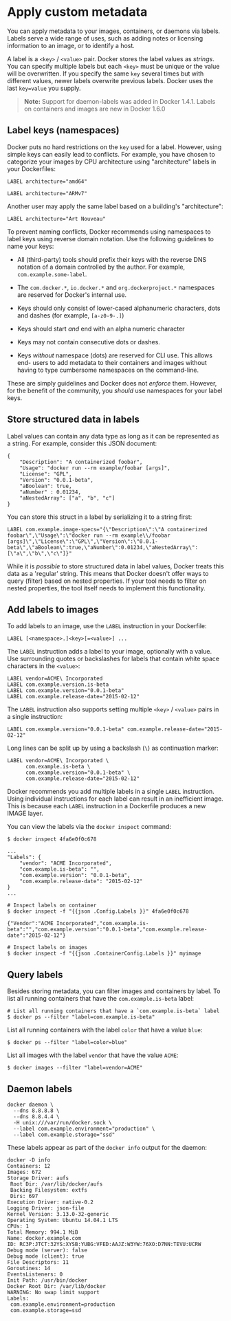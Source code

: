 <!--[metadata]>
+++
title = "Apply custom metadata"
description = "Learn how to work with custom metadata in Docker, using labels."
keywords = ["Usage, user guide, labels, metadata, docker, documentation, examples,  annotating"]
[menu.main]
parent = "mn_use_docker"
+++
<![end-metadata]-->

# Apply custom metadata

You can apply metadata to your images, containers, or daemons via
labels. Labels serve a wide range of uses, such as adding notes or licensing
information to an image, or to identify a host.

A label is a `<key>` / `<value>` pair. Docker stores the label values as
*strings*. You can specify multiple labels but each `<key>` must be
unique or the value will be overwritten. If you specify the same `key` several
times but with different values, newer labels overwrite previous labels. Docker
uses the last `key=value` you supply.

>**Note:** Support for daemon-labels was added in Docker 1.4.1. Labels on
>containers and images are new in Docker 1.6.0

## Label keys (namespaces)

Docker puts no hard restrictions on the `key` used for a label. However, using
simple keys can easily lead to conflicts. For example, you have chosen to
categorize your images by CPU architecture using "architecture" labels in
your Dockerfiles:

    LABEL architecture="amd64"

    LABEL architecture="ARMv7"

Another user may apply the same label based on a building's "architecture":

    LABEL architecture="Art Nouveau"

To prevent naming conflicts, Docker recommends using namespaces to label keys
using reverse domain notation. Use the following guidelines to name your keys:

- All (third-party) tools should prefix their keys with the
  reverse DNS notation of a domain controlled by the author. For
  example, `com.example.some-label`.

- The `com.docker.*`, `io.docker.*` and `org.dockerproject.*` namespaces are
  reserved for Docker's internal use.

- Keys should only consist of lower-cased alphanumeric characters,
  dots and dashes (for example, `[a-z0-9-.]`)

- Keys should start *and* end with an alpha numeric character

- Keys may not contain consecutive dots or dashes.

- Keys *without* namespace (dots) are reserved for CLI use. This allows end-
  users to add metadata to their containers and images without having to type
  cumbersome namespaces on the command-line.


These are simply guidelines and Docker does not *enforce* them. However, for
the benefit of the community, you *should* use namespaces for your label keys.


## Store structured data in labels

Label values can contain any data type as long as it can be represented as a
string. For example, consider this JSON document:


    {
        "Description": "A containerized foobar",
        "Usage": "docker run --rm example/foobar [args]",
        "License": "GPL",
        "Version": "0.0.1-beta",
        "aBoolean": true,
        "aNumber" : 0.01234,
        "aNestedArray": ["a", "b", "c"]
    }

You can store this struct in a label by serializing it to a string first:

    LABEL com.example.image-specs="{\"Description\":\"A containerized foobar\",\"Usage\":\"docker run --rm example\\/foobar [args]\",\"License\":\"GPL\",\"Version\":\"0.0.1-beta\",\"aBoolean\":true,\"aNumber\":0.01234,\"aNestedArray\":[\"a\",\"b\",\"c\"]}"

While it is *possible* to store structured data in label values, Docker treats
this data as a 'regular' string. This means that Docker doesn't offer ways to
query (filter) based on nested properties. If your tool needs to filter on
nested properties, the tool itself needs to implement this functionality.


## Add labels to images

To add labels to an image, use the `LABEL` instruction in your Dockerfile:


    LABEL [<namespace>.]<key>[=<value>] ...

The `LABEL` instruction adds a label to your image, optionally with a value.
Use surrounding quotes or backslashes for labels that contain
white space characters in the `<value>`:

    LABEL vendor=ACME\ Incorporated
    LABEL com.example.version.is-beta
    LABEL com.example.version="0.0.1-beta"
    LABEL com.example.release-date="2015-02-12"

The `LABEL` instruction also supports setting multiple `<key>` / `<value>` pairs
in a single instruction:

    LABEL com.example.version="0.0.1-beta" com.example.release-date="2015-02-12"

Long lines can be split up by using a backslash (`\`) as continuation marker:

    LABEL vendor=ACME\ Incorporated \
          com.example.is-beta \
          com.example.version="0.0.1-beta" \
          com.example.release-date="2015-02-12"

Docker recommends you add multiple labels in a single `LABEL` instruction. Using
individual instructions for each label can result in an inefficient image. This
is because each `LABEL` instruction in a Dockerfile produces a new IMAGE layer.

You can view the labels via the `docker inspect` command:

    $ docker inspect 4fa6e0f0c678

    ...
    "Labels": {
        "vendor": "ACME Incorporated",
        "com.example.is-beta": "",
        "com.example.version": "0.0.1-beta",
        "com.example.release-date": "2015-02-12"
    }
    ...

    # Inspect labels on container
    $ docker inspect -f "{{json .Config.Labels }}" 4fa6e0f0c678

    {"Vendor":"ACME Incorporated","com.example.is-beta":"","com.example.version":"0.0.1-beta","com.example.release-date":"2015-02-12"}

    # Inspect labels on images
    $ docker inspect -f "{{json .ContainerConfig.Labels }}" myimage


## Query labels

Besides storing metadata, you can filter images and containers by label. To list all
running containers that have the `com.example.is-beta` label:

    # List all running containers that have a `com.example.is-beta` label
    $ docker ps --filter "label=com.example.is-beta"

List all running containers with the label `color` that have a value `blue`:

    $ docker ps --filter "label=color=blue"

List all images with the label `vendor` that have the value `ACME`:

    $ docker images --filter "label=vendor=ACME"


## Daemon labels


    docker daemon \
      --dns 8.8.8.8 \
      --dns 8.8.4.4 \
      -H unix:///var/run/docker.sock \
      --label com.example.environment="production" \
      --label com.example.storage="ssd"

These labels appear as part of the `docker info` output for the daemon:

    docker -D info
    Containers: 12
    Images: 672
    Storage Driver: aufs
     Root Dir: /var/lib/docker/aufs
     Backing Filesystem: extfs
     Dirs: 697
    Execution Driver: native-0.2
    Logging Driver: json-file
    Kernel Version: 3.13.0-32-generic
    Operating System: Ubuntu 14.04.1 LTS
    CPUs: 1
    Total Memory: 994.1 MiB
    Name: docker.example.com
    ID: RC3P:JTCT:32YS:XYSB:YUBG:VFED:AAJZ:W3YW:76XO:D7NN:TEVU:UCRW
    Debug mode (server): false
    Debug mode (client): true
    File Descriptors: 11
    Goroutines: 14
    EventsListeners: 0
    Init Path: /usr/bin/docker
    Docker Root Dir: /var/lib/docker
    WARNING: No swap limit support
    Labels:
     com.example.environment=production
     com.example.storage=ssd
